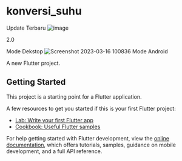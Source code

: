 # konversi_suhu
Update Terbaru
![image](https://user-images.githubusercontent.com/92065895/228716628-751be530-a64f-4806-a816-8fcb601771f6.png)

2.0

Mode Dekstop
![Screenshot 2023-03-16 100836](https://user-images.githubusercontent.com/92065895/225503287-da12e76e-d5e7-4121-b3f3-72ab5edc277b.png)
Mode Android


A new Flutter project.

## Getting Started

This project is a starting point for a Flutter application.

A few resources to get you started if this is your first Flutter project:

- [Lab: Write your first Flutter app](https://docs.flutter.dev/get-started/codelab)
- [Cookbook: Useful Flutter samples](https://docs.flutter.dev/cookbook)

For help getting started with Flutter development, view the
[online documentation](https://docs.flutter.dev/), which offers tutorials,
samples, guidance on mobile development, and a full API reference.
